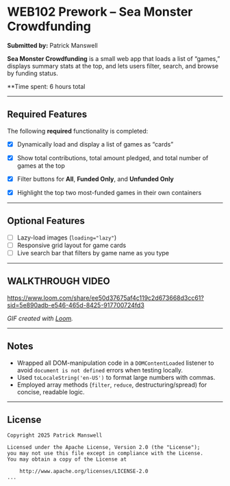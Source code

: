 # WEB102 Prework – Sea Monster Crowdfunding

**Submitted by:** Patrick Manswell

**Sea Monster Crowdfunding** is a small web app that loads a list of “games,” displays summary stats at the top, and lets users filter, search, and browse by funding status.  

**Time spent: 6 hours total

---

## Required Features

The following **required** functionality is completed:

- [x] Dynamically load and display a list of games as “cards”  
- [x] Show total contributions, total amount pledged, and total number of games at the top  
- [x] Filter buttons for **All**, **Funded Only**, and **Unfunded Only**  

- [x] Highlight the top two most-funded games in their own containers  

---

## Optional Features

- [ ] Lazy-load images (`loading="lazy"`)  
- [ ] Responsive grid layout for game cards
- [ ] Live search bar that filters by game name as you type  

---

## WALKTHROUGH VIDEO
[https://www.loom.com/share/ee50d37675af4c119c2d673668d3cc61?sid=5e890adb-e546-465d-8425-917700724fd3
]([url](https://www.loom.com/share/ee50d37675af4c119c2d673668d3cc61?sid=5e890adb-e546-465d-8425-917700724fd3))


*GIF created with [Loom](loom.com).*

---

## Notes

- Wrapped all DOM-manipulation code in a `DOMContentLoaded` listener to avoid `document is not defined` errors when testing locally.  
- Used `toLocaleString('en-US')` to format large numbers with commas.  
- Employed array methods (`filter`, `reduce`, destructuring/spread) for concise, readable logic.

---

## License

```text
Copyright 2025 Patrick Manswell

Licensed under the Apache License, Version 2.0 (the "License");
you may not use this file except in compliance with the License.
You may obtain a copy of the License at

    http://www.apache.org/licenses/LICENSE-2.0
...
